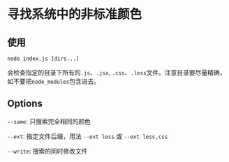 # 寻找系统中的非标准颜色

## 使用

```shell
node index.js [dirs...]
```

会检查指定的目录下所有的`.js`、`.jsx`, `.css`、`.less`文件。注意目录要尽量精确，如不要把`node_modules`包含进去。

## Options

`--same`: 只搜索完全相同的颜色

`--ext`: 指定文件后缀，用法 `--ext less` 或 `--ext less,css`

`--write`: 搜索的同时修改文件
